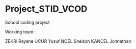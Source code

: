 # Project_STID_VCOD
School coding project

Working team : 

ZEKRI Rayane
UCUR Yusuf
NOEL Snelson
KANCEL Johnathan
